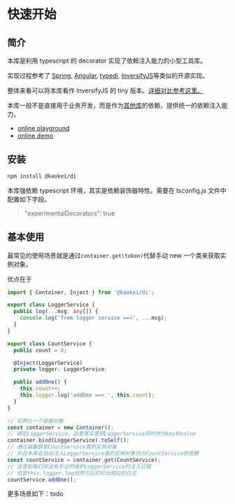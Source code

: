 # 快速开始

## 简介

本库是利用 typescript 的 decorator 实现了依赖注入能力的小型工具库。

实现过程参考了 [Spring](https://spring.io/), [Angular](https://angular.io/), [typedi](https://github.com/typestack/typedi), [InversifyJS](https://github.com/inversify/InversifyJS)等类似的开源实现。

整体来看可以将本库看作 InversifyJS 的 tiny 版本。[详细对比参考这里。](./COMPARE.md)

本库一般不是直接用于业务开发，而是作为[其他库](https://github.com/kaokei/use-vue-service)的依赖，提供统一的依赖注入能力。

- [online playground](https://codesandbox.io/s/di-playground-zjnyv)
- [online demo](https://codesandbox.io/s/di-playground-zjnyv)

## 安装

```sh
npm install @kaokei/di
```

本库强依赖 typescript 环境，其实是依赖装饰器特性。需要在 tsconfig.js 文件中配置如下字段。

> "experimentalDecorators": true

## 基本使用

最常见的使用场景就是通过`container.get(token)`代替手动 new 一个类来获取实例对象。

优点在于

```ts
import { Container, Inject } from '@kaokei/di';

export class LoggerService {
  public log(...msg: any[]) {
    console.log('from logger service ==>', ...msg);
  }
}

export class CountService {
  public count = 0;

  @Inject(LoggerService)
  private logger: LoggerService;

  public addOne() {
    this.count++;
    this.logger.log('addOne ==> ', this.count);
  }
}

// 实例化一个容器对象
const container = new Container();
// 绑定LoggerService，这里其实是把LoggerService同时作为key和value
container.bind(LoggerService).toSelf();
// 通过容器获取CountService类的实例对象
// 并且本库会自动注入LoggerService类的实例对象作为CountService的依赖
const countService = container.get(CountService);
// 注意到我们并没有手动的维护LoggerService的注入过程
// 但是this.logger.log依然可以打印出相应的日志
countService.addOne();
```

更多场景如下：todo
